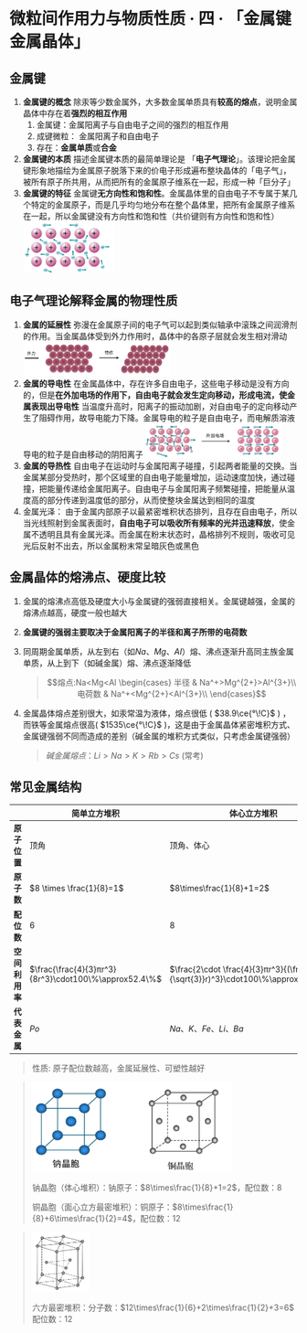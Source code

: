 # 微粒间作用力与物质性质 · 四 · 「金属键 金属晶体」

## 金属键
1. **金属键的概念**
    除汞等少数金属外，大多数金属单质具有**较高的熔点**，说明金属晶体中存在着**强烈的相互作用**
   1. 金属键：金属阳离子与自由电子之间的强烈的相互作用
   2. 成键微粒： 金属阳离子和自由电子
   3. 存在：**金属单质**或**合金**
2. **金属键的本质**
   描述金属键本质的最简单理论是 「**电子气理论**」。该理论把金属键形象地描绘为金属原子脱落下来的价电子形成遍布整块晶体的「电子气」，被所有原子所共用，从而把所有的金属原子维系在一起，形成一种「巨分子」
3. **金属键的特征**
   金属键**无方向性和饱和性**。金属晶体里的自由电子不专属于某几个特定的金属原子，而是几乎均匀地分布在整个晶体里，把所有金属原子维系在一起，所以金属键没有方向性和饱和性（共价键则有方向性和饱和性）
   <img title="" src="images/4.1.png"  height="90">

## 电子气理论解释金属的物理性质
1. **金属的延展性**
   弥漫在金属原子间的电子气可以起到类似轴承中滚珠之间润滑剂的作用。当金属晶体受到外力作用时，晶体中的各原子层就会发生相对滑动
   <img title="" src="images/4.2.png"  height="60">
2. **金属的导电性**
   在金属晶体中，存在许多自由电子，这些电子移动是没有方向的，但是**在外加电场的作用下，自由电子就会发生定向移动，形成电流，使金属表现出导电性**
   当温度升高时，阳离子的振动加剧，对自由电子的定向移动产生了阻碍作用，故导电能力下降。金属导电的粒子是自由电子，而电解质溶液导电的粒子是自由移动的阴阳离子
   <img title="" src="images/4.3.png"  height="60">
3. **金属的导热性**
   自由电子在运动时与金属阳离子碰撞，引起两者能量的交换。当金属某部分受热时，那个区域里的自由电子能量增加，运动速度加快，通过碰撞，把能量传递给金属阳离子。自由电子与金属阳离子频繁碰撞，把能量从温度高的部分传递到温度低的部分，从而使整块金属达到相同的温度
4. 金属光泽：
   由于金属内部原子以最紧密堆积状态排列，且存在自由电子，所以当光线照射到金属表面时，**自由电子可以吸收所有频率的光并迅速释放**，使金属不透明且具有金属光泽。而金属在粉末状态时，晶格排列不规则，吸收可见光后反射不出去，所以金属粉末常呈暗灰色或黑色


## 金属晶体的熔沸点、硬度比较
1. 金属的熔沸点高低及硬度大小与金属键的强弱直接相关。金属键越强，金属的熔沸点越高，硬度一般也越大
2. **金属键的强弱主要取决于金属阳离子的半径和离子所带的电荷数**
3. 同周期金属单质，从左到右（如$Na、Mg、AI$）熔、沸点逐渐升高同主族金属单质，从上到下（如碱金属）熔、沸点逐渐降低
   >$$熔点:Na<Mg<Al  \begin{cases}
    半径 & Na^+>Mg^{2+}>Al^{3+}\\
    电荷数 & Na^+<Mg^{2+}<Al^{3+}\\
    \end{cases}$$

4. 金属晶体熔点差别很大，如汞常温为液体，熔点很低 ( $38.9\ce{°\!C}$ ) ，而铁等金属熔点很高( $1535\ce{°\!C}$ )，这是由于金属晶体紧密堆积方式、金属键强弱不同而造成的差别（碱金属的堆积方式类似，只考虑金属键强弱）
    >$碱金属熔点：Li>Na>K>Rb>Cs$ (常考)

## 常见金属结构

|                | 简单立方堆积                                          | 体心立方堆积                                                 | 面心立方最密堆积                                             | 六方最密堆积                                            |
| -------------- | ----------------------------------------------------- | ------------------------------------------------------------ | ------------------------------------------------------------ | :------------------------------------------------------ |
| **原子位置**   | 顶角                                                  | 顶角、体心                                                   | 顶角、面心                                                   |                                                         |
| **原子数**     | $8 \times \frac{1}{8}=1$                              | $8\times\frac{1}{8}+1=2$                                     | $8\times\frac{1}{8}+6\times\frac{1}{2}=4$                    | $12\times\frac{1}{6}+2\times\frac{1}{2}+3=6$            |
| **配位数**     | $6$                                                   | $8$                                                          | $12$                                                         | $12$                                                    |
| **空间利用率** | $\frac{\frac{4}{3}πr^3}{8r^3}\cdot100\%\approx52.4\%$ | $\frac{2\cdot \frac{4}{3}πr^3}{(\frac{4}{\sqrt{3}}r)^3}\cdot100\%\approx68.02\%$ | $\frac{4\cdot \frac{4}{3}πr^3}{16\sqrt{2}r^3}\cdot 100\%\approx74.05\%$ | $\frac{8\pi R^3}{24\sqrt2R^3}\times100\%\approx74.05\%$ |
| **代表金属**   | $Po$                                                  | $Na、K、Fe、Li、Ba$                                          | $Cu、Ag、Au、Al、Pd、Ca$                                     | $Mg、Zn、Ti$                                            |

> 性质: 原子配位数越高，金属延展性、可塑性越好

> <img title="" src="images/1.4.png"  width="350">
>
> 钠晶胞（体心堆积）：钠原子：$8\times\frac{1}{8}+1=2$，配位数：$8$
>
> 铜晶胞（面心立方最密堆积）：铜原子：$8\times\frac{1}{8}+6\times\frac{1}{2}=4$，配位数：$12$
>


> <img title="" src="images/1.6.png"  width="100">
>
> 六方最密堆积：分子数：$12\times\frac{1}{6}+2\times\frac{1}{2}+3=6$ 配位数：$12$